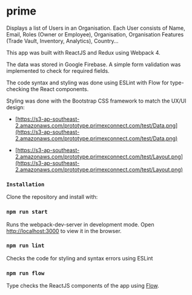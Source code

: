 # prime
Displays a list of Users in an Organisation. Each User consists of Name, Email, Roles (Owner or Employee), Organisation, Organisation Features (Trade Vault, Inventory, Analytics), Country...

This app was built with ReactJS and Redux using Webpack 4. <br>

The data was stored in Google Firebase. A simple form validation was implemented to check for required fields.<br>

The code syntax and styling was done using ESLint with Flow for type-checking the React components. <br>

Styling was done with the Bootstrap CSS framework to match the UX/UI design:

* [https://s3-ap-southeast-2.amazonaws.com/prototype.primexconnect.com/test/Data.png](https://s3-ap-southeast-2.amazonaws.com/prototype.primexconnect.com/test/Data.png)

* [https://s3-ap-southeast-2.amazonaws.com/prototype.primexconnect.com/test/Layout.png](https://s3-ap-southeast-2.amazonaws.com/prototype.primexconnect.com/test/Layout.png)

### `Installation`

Clone the repository and install with:<br>

### `npm run start`

Runs the webpack-dev-server in development mode. Open [http://localhost:3000](http://localhost:3000) to view it in the browser.

### `npm run lint`

Checks the code for styling and syntax errors using ESLint<br>

### `npm run flow`

Type checks the ReactJS components of the app using [Flow](https://flow.org/).<br>

